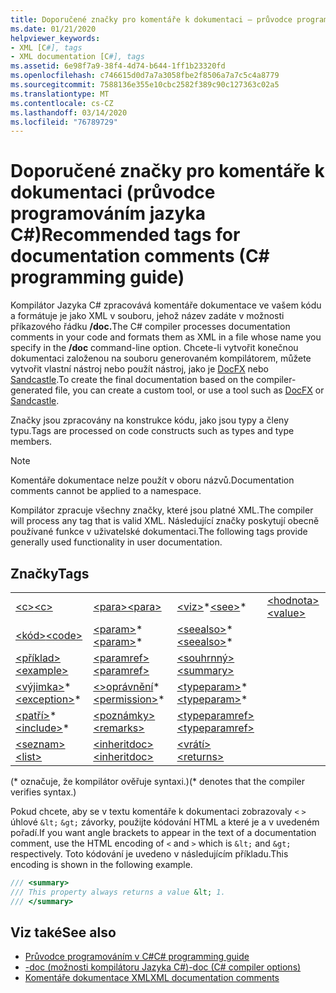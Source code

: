 ```yaml
---
title: Doporučené značky pro komentáře k dokumentaci – průvodce programováním jazyka C#
ms.date: 01/21/2020
helpviewer_keywords:
- XML [C#], tags
- XML documentation [C#], tags
ms.assetid: 6e98f7a9-38f4-4d74-b644-1ff1b23320fd
ms.openlocfilehash: c746615d0d7a7a3058fbe2f8506a7a7c5c4a8779
ms.sourcegitcommit: 7588136e355e10cbc2582f389c90c127363c02a5
ms.translationtype: MT
ms.contentlocale: cs-CZ
ms.lasthandoff: 03/14/2020
ms.locfileid: "76789729"
---
```

# <a name="recommended-tags-for-documentation-comments-c-programming-guide"></a><span data-ttu-id="d3540-102">Doporučené značky pro komentáře k dokumentaci (průvodce programováním jazyka C#)</span><span class="sxs-lookup"><span data-stu-id="d3540-102">Recommended tags for documentation comments (C# programming guide)</span></span>

<span data-ttu-id="d3540-103">Kompilátor Jazyka C# zpracovává komentáře dokumentace ve vašem kódu a formátuje je jako XML v souboru, jehož název zadáte v možnosti příkazového řádku **/doc.**</span><span class="sxs-lookup"><span data-stu-id="d3540-103">The C# compiler processes documentation comments in your code and formats them as XML in a file whose name you specify in the **/doc** command-line option.</span></span> <span data-ttu-id="d3540-104">Chcete-li vytvořit konečnou dokumentaci založenou na souboru generovaném kompilátorem, můžete vytvořit vlastní nástroj nebo použít nástroj, jako je [DocFX](https://dotnet.github.io/docfx/) nebo [Sandcastle](https://github.com/EWSoftware/SHFB).</span><span class="sxs-lookup"><span data-stu-id="d3540-104">To create the final documentation based on the compiler-generated file, you can create a custom tool, or use a tool such as [DocFX](https://dotnet.github.io/docfx/) or [Sandcastle](https://github.com/EWSoftware/SHFB).</span></span>

<span data-ttu-id="d3540-105">Značky jsou zpracovány na konstrukce kódu, jako jsou typy a členy typu.</span><span class="sxs-lookup"><span data-stu-id="d3540-105">Tags are processed on code constructs such as types and type members.</span></span>

> [!NOTE]
> <span data-ttu-id="d3540-106">Komentáře dokumentace nelze použít v oboru názvů.</span><span class="sxs-lookup"><span data-stu-id="d3540-106">Documentation comments cannot be applied to a namespace.</span></span>  
  
 <span data-ttu-id="d3540-107">Kompilátor zpracuje všechny značky, které jsou platné XML.</span><span class="sxs-lookup"><span data-stu-id="d3540-107">The compiler will process any tag that is valid XML.</span></span> <span data-ttu-id="d3540-108">Následující značky poskytují obecně používané funkce v uživatelské dokumentaci.</span><span class="sxs-lookup"><span data-stu-id="d3540-108">The following tags provide generally used functionality in user documentation.</span></span>  
  
## <a name="tags"></a><span data-ttu-id="d3540-109">Značky</span><span class="sxs-lookup"><span data-stu-id="d3540-109">Tags</span></span>  
  
|||||  
|---|---|---|---|
|[<span data-ttu-id="d3540-110">\<c></span><span class="sxs-lookup"><span data-stu-id="d3540-110">\<c></span></span>](./code-inline.md)|[<span data-ttu-id="d3540-111">\<para></span><span class="sxs-lookup"><span data-stu-id="d3540-111">\<para></span></span>](./para.md)|<span data-ttu-id="d3540-112">[\<viz>](./see.md)\*</span><span class="sxs-lookup"><span data-stu-id="d3540-112">[\<see>](./see.md)\*</span></span>|[<span data-ttu-id="d3540-113">\<hodnota></span><span class="sxs-lookup"><span data-stu-id="d3540-113">\<value></span></span>](./value.md)  
|[<span data-ttu-id="d3540-114">\<kód></span><span class="sxs-lookup"><span data-stu-id="d3540-114">\<code></span></span>](./code.md)|<span data-ttu-id="d3540-115">[\<param>](./param.md)\*</span><span class="sxs-lookup"><span data-stu-id="d3540-115">[\<param>](./param.md)\*</span></span>|<span data-ttu-id="d3540-116">[\<seealso>](./seealso.md)\*</span><span class="sxs-lookup"><span data-stu-id="d3540-116">[\<seealso>](./seealso.md)\*</span></span>|  
|[<span data-ttu-id="d3540-117">\<příklad></span><span class="sxs-lookup"><span data-stu-id="d3540-117">\<example></span></span>](./example.md)|[<span data-ttu-id="d3540-118">\<paramref></span><span class="sxs-lookup"><span data-stu-id="d3540-118">\<paramref></span></span>](./paramref.md)|[<span data-ttu-id="d3540-119">\<souhrnný></span><span class="sxs-lookup"><span data-stu-id="d3540-119">\<summary></span></span>](./summary.md)|  
|<span data-ttu-id="d3540-120">[\<výjimka>](./exception.md)\*</span><span class="sxs-lookup"><span data-stu-id="d3540-120">[\<exception>](./exception.md)\*</span></span>|<span data-ttu-id="d3540-121">[\<>oprávnění](./permission.md)\*</span><span class="sxs-lookup"><span data-stu-id="d3540-121">[\<permission>](./permission.md)\*</span></span>|<span data-ttu-id="d3540-122">[\<typeparam>](./typeparam.md)\*</span><span class="sxs-lookup"><span data-stu-id="d3540-122">[\<typeparam>](./typeparam.md)\*</span></span>|  
|<span data-ttu-id="d3540-123">[\<patří>](./include.md)\*</span><span class="sxs-lookup"><span data-stu-id="d3540-123">[\<include>](./include.md)\*</span></span>|[<span data-ttu-id="d3540-124">\<poznámky></span><span class="sxs-lookup"><span data-stu-id="d3540-124">\<remarks></span></span>](./remarks.md)|[<span data-ttu-id="d3540-125">\<typeparamref></span><span class="sxs-lookup"><span data-stu-id="d3540-125">\<typeparamref></span></span>](./typeparamref.md)|  
|[<span data-ttu-id="d3540-126">\<seznam></span><span class="sxs-lookup"><span data-stu-id="d3540-126">\<list></span></span>](./list.md)|[<span data-ttu-id="d3540-127">\<inheritdoc></span><span class="sxs-lookup"><span data-stu-id="d3540-127">\<inheritdoc></span></span>](./inheritdoc.md)|[<span data-ttu-id="d3540-128">\<vrátí></span><span class="sxs-lookup"><span data-stu-id="d3540-128">\<returns></span></span>](./returns.md)|
  
<span data-ttu-id="d3540-129">(\* označuje, že kompilátor ověřuje syntaxi.)</span><span class="sxs-lookup"><span data-stu-id="d3540-129">(\* denotes that the compiler verifies syntax.)</span></span>

<span data-ttu-id="d3540-130">Pokud chcete, aby se v textu komentáře k dokumentaci zobrazovaly `<` `>` úhlové `&lt;` `&gt;` závorky, použijte kódování HTML a které je a v uvedeném pořadí.</span><span class="sxs-lookup"><span data-stu-id="d3540-130">If you want angle brackets to appear in the text of a documentation comment, use the HTML encoding of `<` and `>` which is `&lt;` and `&gt;` respectively.</span></span> <span data-ttu-id="d3540-131">Toto kódování je uvedeno v následujícím příkladu.</span><span class="sxs-lookup"><span data-stu-id="d3540-131">This encoding is shown in the following example.</span></span>

```csharp
/// <summary>
/// This property always returns a value &lt; 1.
/// </summary>
```

## <a name="see-also"></a><span data-ttu-id="d3540-132">Viz také</span><span class="sxs-lookup"><span data-stu-id="d3540-132">See also</span></span>

- [<span data-ttu-id="d3540-133">Průvodce programováním v C#</span><span class="sxs-lookup"><span data-stu-id="d3540-133">C# programming guide</span></span>](../index.md)
- [<span data-ttu-id="d3540-134">-doc (možnosti kompilátoru Jazyka C#)</span><span class="sxs-lookup"><span data-stu-id="d3540-134">-doc (C# compiler options)</span></span>](../../language-reference/compiler-options/doc-compiler-option.md)
- [<span data-ttu-id="d3540-135">Komentáře dokumentace XML</span><span class="sxs-lookup"><span data-stu-id="d3540-135">XML documentation comments</span></span>](./index.md)
